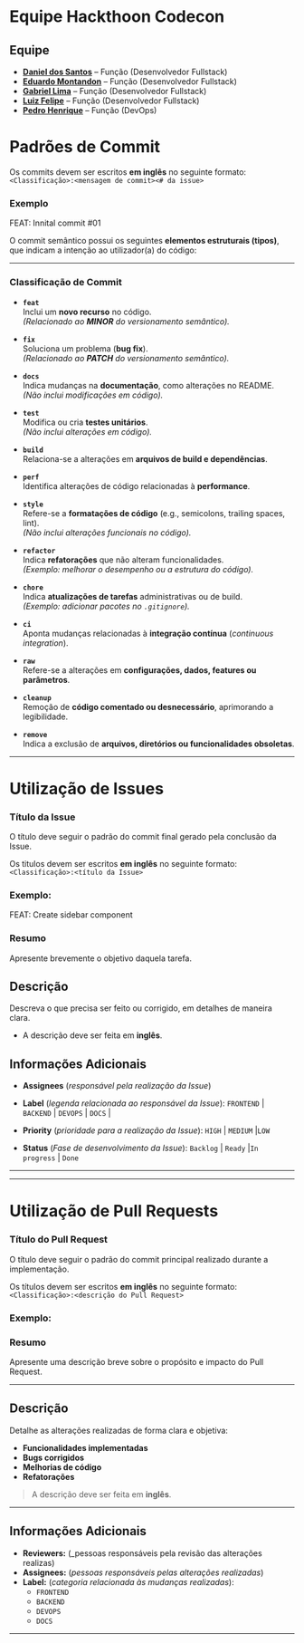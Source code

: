 # Equipe Hackthoon Codecon

## Equipe

- [**Daniel dos Santos**](https://github.com/danielhinsching) – Função (Desenvolvedor Fullstack) 
- [**Eduardo Montandon**](https://github.com/1montandon) – Função (Desenvolvedor Fullstack) 
- [**Gabriel Lima**](https://github.com/GabrielLima2803) – Função (Desenvolvedor Fullstack)
- [**Luiz Felipe**](https://github.com/LuizNunes06) – Função (Desenvolvedor Fullstack) 
- [**Pedro Henrique**](https://github.com/BlackVSK) – Função (DevOps) 


# **Padrões de Commit**

Os commits devem ser escritos **em inglês** no seguinte formato:  
`<Classificação>:<mensagem de commit><# da issue>`

### **Exemplo**

FEAT: Innital commit #01

O commit semântico possui os seguintes **elementos estruturais (tipos)**, que indicam a intenção ao utilizador(a) do código:

---

### **Classificação de Commit**

- **`feat`**  
  Inclui um **novo recurso** no código.  
  _(Relacionado ao **MINOR** do versionamento semântico)._

- **`fix`**  
  Soluciona um problema (**bug fix**).  
  _(Relacionado ao **PATCH** do versionamento semântico)._

- **`docs`**  
  Indica mudanças na **documentação**, como alterações no README.  
  _(Não inclui modificações em código)._

- **`test`**  
  Modifica ou cria **testes unitários**.  
  _(Não inclui alterações em código)._

- **`build`**  
  Relaciona-se a alterações em **arquivos de build e dependências**.

- **`perf`**  
  Identifica alterações de código relacionadas à **performance**.

- **`style`**  
  Refere-se a **formatações de código** (e.g., semicolons, trailing spaces, lint).  
  _(Não inclui alterações funcionais no código)._

- **`refactor`**  
  Indica **refatorações** que não alteram funcionalidades.  
  _(Exemplo: melhorar o desempenho ou a estrutura do código)._

- **`chore`**  
  Indica **atualizações de tarefas** administrativas ou de build.  
  _(Exemplo: adicionar pacotes no `.gitignore`)._

- **`ci`**  
  Aponta mudanças relacionadas à **integração contínua** (_continuous integration_).

- **`raw`**  
  Refere-se a alterações em **configurações, dados, features ou parâmetros**.

- **`cleanup`**  
  Remoção de **código comentado ou desnecessário**, aprimorando a legibilidade.

- **`remove`**  
  Indica a exclusão de **arquivos, diretórios ou funcionalidades obsoletas**.

---

# **Utilização de Issues**

### **Título da Issue**

O título deve seguir o padrão do commit final gerado pela conclusão da Issue.

Os titulos devem ser escritos **em inglês** no seguinte formato:  
`<Classificação>:<título da Issue>`

### Exemplo:

FEAT: Create sidebar component

### **Resumo**

Apresente brevemente o objetivo daquela tarefa.

## **Descrição**

Descreva o que precisa ser feito ou corrigido, em detalhes de maneira clara.

- A descrição deve ser feita em **inglês**.

## **Informações Adicionais**

- **Assignees** (_responsável pela realização da Issue_)
- **Label** (_legenda relacionada ao responsável da Issue_):
  `FRONTEND` |
  `BACKEND` |
  `DEVOPS` |
  `DOCS` |

- **Priority** (_prioridade para a realização da Issue_):
  `HIGH` | `MEDIUM` |`LOW`

- **Status** (_Fase de desenvolvimento da Issue_):
  `Backlog` | `Ready` |`In progress` | `Done`

---

---

# **Utilização de Pull Requests**

### **Título do Pull Request**

O título deve seguir o padrão do commit principal realizado durante a implementação.

Os títulos devem ser escritos **em inglês** no seguinte formato:  
`<Classificação>:<descrição do Pull Request>`

### **Exemplo:**

### **Resumo**

Apresente uma descrição breve sobre o propósito e impacto do Pull Request.

---

## **Descrição**

Detalhe as alterações realizadas de forma clara e objetiva:

- **Funcionalidades implementadas**
- **Bugs corrigidos**
- **Melhorias de código**
- **Refatorações**

> A descrição deve ser feita em **inglês**.

---

## **Informações Adicionais**

- **Reviewers:** (\_pessoas responsáveis pela revisão das alterações realizas)
- **Assignees:** (_pessoas responsáveis pelas alterações realizadas_)
- **Label:** (_categoria relacionada às mudanças realizadas_):
  - `FRONTEND`
  - `BACKEND`
  - `DEVOPS`
  - `DOCS`

---
